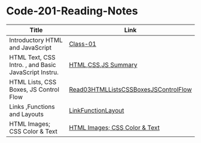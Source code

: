 # Code-201-Reading-Notes

| Title      |Link |
| ----------- | ----------- |
| Introductory HTML and JavaScript | [Class-01](Class-01)
| HTML Text, CSS Intro. , and Basic JavaScript Instru. | [HTML,CSS,JS Summary](Class-02)
| HTML Lists, CSS Boxes, JS Control Flow | [Read03HTMLListsCSSBoxesJSControlFlow](Class-03)
| Links ,Functions and Layouts | [LinkFunctionLayout](Class-04)
| HTML Images; CSS Color & Text | [HTML Images; CSS Color & Text](Class-05)

